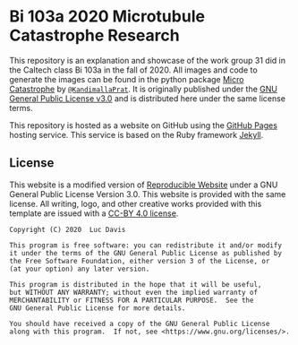 # Bi 103a 2020 Microtubule Catastrophe Research
This repository is an explanation and showcase of the work group 31 did in the Caltech
class Bi 103a in the fall of 2020. All images and code to generate the images can be 
found in the python package
[Micro Catastrophe](https://github.com/KandimallaPrat/micro_catastrophe) by
[`@KandimallaPrat`](https://github.com/KandimallaPrat). It is originally published
under the [GNU General Public License
v3.0](https://www.gnu.org/licenses/gpl-3.0.en.html) and is distributed here
under the same license terms.

This repository is hosted as a website on GitHub using the
[GitHub Pages]() hosting service. This service is based on the Ruby framework
[Jekyll]().

## License
This website is a modified version of [Reproducible Website](https://github.com/gchure/reproducible_website) 
under a GNU General Public License Version 3.0. This website is provided with the same 
license. All writing, logo, and other creative works provided with this template are
issued with a [CC-BY 4.0 license](https://creativecommons.org/licenses/by/4.0/).


```
Copyright (C) 2020  Luc Davis 

This program is free software: you can redistribute it and/or modify
it under the terms of the GNU General Public License as published by
the Free Software Foundation, either version 3 of the License, or
(at your option) any later version.

This program is distributed in the hope that it will be useful,
but WITHOUT ANY WARRANTY; without even the implied warranty of
MERCHANTABILITY or FITNESS FOR A PARTICULAR PURPOSE.  See the
GNU General Public License for more details.

You should have received a copy of the GNU General Public License
along with this program.  If not, see <https://www.gnu.org/licenses/>.
```
